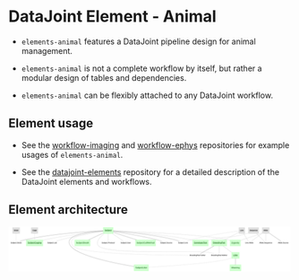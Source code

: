 # DataJoint Element - Animal

+ `elements-animal` features a DataJoint pipeline design for animal management. 

+ `elements-animal` is not a complete workflow by itself, but rather a modular design of tables and dependencies. 

+ `elements-animal` can be flexibly attached to any DataJoint workflow.

## Element usage

+ See the [workflow-imaging](https://github.com/datajoint/workflow-imaging) and [workflow-ephys](https://github.com/datajoint/workflow-ephys) repositories for example usages of `elements-animal`.

+ See the [datajoint-elements](https://github.com/datajoint/datajoint-elements) repository for a detailed description of the DataJoint elements and workflows.

## Element architecture

![elements animal diagram](images/elements_animal_diagram.svg)
